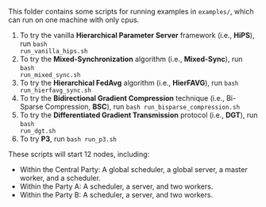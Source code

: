 This folder contains some scripts for running examples in <code>examples/</code>, which can run on one machine with only cpus.

1. To try the vanilla **Hierarchical Parameter Server** framework (i.e., **HiPS**), run <code>bash run_vanilla_hips.sh</code>
2. To try the **Mixed-Synchronization** algorithm (i.e., **Mixed-Sync**), run <code>bash run_mixed_sync.sh</code>
3. To try the **Hierarchical FedAvg** algorithm (i.e., **HierFAVG**), run <code>bash run_hierfavg_sync.sh</code>
4. To try the **Bidirectional Gradient Compression** technique (i.e., Bi-Sparse Compression, **BSC**), run <code>bash run_bisparse_compression.sh</code>
5. To try the **Differentiated Gradient Transmission** protocol (i.e., **DGT**), run <code>bash run_dgt.sh</code>
6. To try **P3**, run <code>bash run_p3.sh</code>

These scripts will start 12 nodes, including: 

* Within the Central Party: A global scheduler, a global server, a master worker, and a scheduler.
* Within the Party A: A scheduler, a server, and two workers.
* Within the Party B: A scheduler, a server, and two workers.
